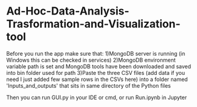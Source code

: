 # Ad-Hoc-Data-Analysis-Trasformation-and-Visualization-tool

Before you run the app make sure that:
1)MongoDB server is running (in Windows this can be checked in services)
2)MongoDB environment variable path is set and MongoDB tools have been downloaded and saved into bin folder used for path
3)Paste the three CSV files  (add data if you need I just added few sample rows in the CSVs here) into a folder named 'Inputs_and_outputs' that sits in same directory of the Python files

Then you can run GUI.py in your IDE or cmd, or run Run.ipynb in Jupyter
